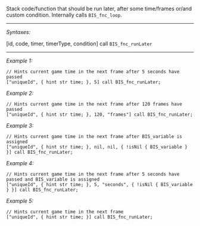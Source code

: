 Stack code/function that should be run later, after some time/frames or/and custom condition. Internally calls `BIS_fnc_loop`.


---
*Syntaxes:*

[id, code, timer, timerType, condition] call `BIS_fnc_runLater`

---
*Example 1:*

```sqf
// Hints current game time in the next frame after 5 seconds have passed
["uniqueId", { hint str time; }, 5] call BIS_fnc_runLater;
```

*Example 2:*

```sqf
// Hints current game time in the next frame after 120 frames have passed
["uniqueId", { hint str time; }, 120, "frames"] call BIS_fnc_runLater;
```

*Example 3:*

```sqf
// Hints current game time in the next frame after BIS_variable is assigned
["uniqueId", { hint str time; }, nil, nil, { !isNil { BIS_variable } }] call BIS_fnc_runLater;
```

*Example 4:*

```sqf
// Hints current game time in the next frame after 5 seconds have passed and BIS_variable is assigned
["uniqueId", { hint str time; }, 5, "seconds", { !isNil { BIS_variable } }] call BIS_fnc_runLater;
```

*Example 5:*

```sqf
// Hints current game time in the next frame
["uniqueId", { hint str time; }] call BIS_fnc_runLater;
```